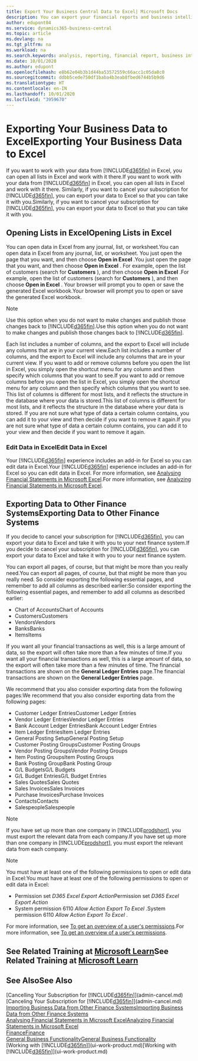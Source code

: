 ```yaml
---
title: Export Your Business Central Data to Excel| Microsoft Docs
description: You can export your financial reports and business intelligence data from Business Central  to Excel, or open your data in Excel.
author: edupont04
ms.service: dynamics365-business-central
ms.topic: article
ms.devlang: na
ms.tgt_pltfrm: na
ms.workload: na
ms.search.keywords: analysis, reporting, financial report, business intelligence, BI, Excel
ms.date: 10/01/2020
ms.author: edupont
ms.openlocfilehash: e8b62e04b3b1d44ba53572559c66acc1c05da8c0
ms.sourcegitcommit: ddbb5cede750df1baba4b3eab8fbed6744b5b9d6
ms.translationtype: HT
ms.contentlocale: en-IN
ms.lasthandoff: 10/01/2020
ms.locfileid: "3959670"
---
```

# <a name="exporting-your-business-data-to-excel"></a><span data-ttu-id="1a53b-103">Exporting Your Business Data to Excel</span><span class="sxs-lookup"><span data-stu-id="1a53b-103">Exporting Your Business Data to Excel</span></span>
<span data-ttu-id="1a53b-104">If you want to work with your data from [!INCLUDE[d365fin](includes/d365fin_md.md)] in Excel, you can open all lists in Excel and work with it there.</span><span class="sxs-lookup"><span data-stu-id="1a53b-104">If you want to work with your data from [!INCLUDE[d365fin](includes/d365fin_md.md)] in Excel, you can open all lists in Excel and work with it there.</span></span> <span data-ttu-id="1a53b-105">Similarly, if you want to cancel your subscription for [!INCLUDE[d365fin](includes/d365fin_md.md)], you can export your data to Excel so that you can take it with you.</span><span class="sxs-lookup"><span data-stu-id="1a53b-105">Similarly, if you want to cancel your subscription for [!INCLUDE[d365fin](includes/d365fin_md.md)], you can export your data to Excel so that you can take it with you.</span></span>

## <a name="opening-lists-in-excel"></a><span data-ttu-id="1a53b-106">Opening Lists in Excel</span><span class="sxs-lookup"><span data-stu-id="1a53b-106">Opening Lists in Excel</span></span>
<span data-ttu-id="1a53b-107">You can open data in Excel from any journal, list, or worksheet.</span><span class="sxs-lookup"><span data-stu-id="1a53b-107">You can open data in Excel from any journal, list, or worksheet.</span></span> <span data-ttu-id="1a53b-108">You just open the page that you want, and then choose **Open in Excel** .</span><span class="sxs-lookup"><span data-stu-id="1a53b-108">You just open the page that you want, and then choose **Open in Excel** .</span></span> <span data-ttu-id="1a53b-109">For example, open the list of customers (search for **Customers** ), and then choose **Open in Excel** .</span><span class="sxs-lookup"><span data-stu-id="1a53b-109">For example, open the list of customers (search for **Customers** ), and then choose **Open in Excel** .</span></span> <span data-ttu-id="1a53b-110">Your browser will prompt you to open or save the generated Excel workbook.</span><span class="sxs-lookup"><span data-stu-id="1a53b-110">Your browser will prompt you to open or save the generated Excel workbook.</span></span>  

> [!NOTE]
> <span data-ttu-id="1a53b-111">Use this option when you do not want to make changes and publish those changes back to [!INCLUDE[d365fin](includes/d365fin_md.md)].</span><span class="sxs-lookup"><span data-stu-id="1a53b-111">Use this option when you do not want to make changes and publish those changes back to [!INCLUDE[d365fin](includes/d365fin_md.md)].</span></span>  

<span data-ttu-id="1a53b-112">Each list includes a number of columns, and the export to Excel will include any columns that are in your current view.</span><span class="sxs-lookup"><span data-stu-id="1a53b-112">Each list includes a number of columns, and the export to Excel will include any columns that are in your current view.</span></span> <span data-ttu-id="1a53b-113">If you want to add or remove columns before you open the list in Excel, you simply open the shortcut menu for any column and then specify which columns that you want to see.</span><span class="sxs-lookup"><span data-stu-id="1a53b-113">If you want to add or remove columns before you open the list in Excel, you simply open the shortcut menu for any column and then specify which columns that you want to see.</span></span> <span data-ttu-id="1a53b-114">This list of columns is different for most lists, and it reflects the structure in the database where your data is stored.</span><span class="sxs-lookup"><span data-stu-id="1a53b-114">This list of columns is different for most lists, and it reflects the structure in the database where your data is stored.</span></span> <span data-ttu-id="1a53b-115">If you are not sure what type of data a certain column contains, you can add it to your view and then decide if you want to remove it again.</span><span class="sxs-lookup"><span data-stu-id="1a53b-115">If you are not sure what type of data a certain column contains, you can add it to your view and then decide if you want to remove it again.</span></span>  

### <a name="edit-data-in-excel"></a><span data-ttu-id="1a53b-116">Edit Data in Excel</span><span class="sxs-lookup"><span data-stu-id="1a53b-116">Edit Data in Excel</span></span>
<span data-ttu-id="1a53b-117">Your [!INCLUDE[d365fin](includes/d365fin_md.md)] experience includes an add-in for Excel so you can edit data in Excel.</span><span class="sxs-lookup"><span data-stu-id="1a53b-117">Your [!INCLUDE[d365fin](includes/d365fin_md.md)] experience includes an add-in for Excel so you can edit data in Excel.</span></span> <span data-ttu-id="1a53b-118">For more information, see [Analysing Financial Statements in Microsoft Excel](finance-analyze-excel.md).</span><span class="sxs-lookup"><span data-stu-id="1a53b-118">For more information, see [Analyzing Financial Statements in Microsoft Excel](finance-analyze-excel.md).</span></span>  

## <a name="exporting-data-to-other-finance-systems"></a><span data-ttu-id="1a53b-119">Exporting Data to Other Finance Systems</span><span class="sxs-lookup"><span data-stu-id="1a53b-119">Exporting Data to Other Finance Systems</span></span>
<span data-ttu-id="1a53b-120">If you decide to cancel your subscription for [!INCLUDE[d365fin](includes/d365fin_md.md)], you can export your data to Excel and take it with you to your next finance system.</span><span class="sxs-lookup"><span data-stu-id="1a53b-120">If you decide to cancel your subscription for [!INCLUDE[d365fin](includes/d365fin_md.md)], you can export your data to Excel and take it with you to your next finance system.</span></span>  

<span data-ttu-id="1a53b-121">You can export all pages, of course, but that might be more than you really need.</span><span class="sxs-lookup"><span data-stu-id="1a53b-121">You can export all pages, of course, but that might be more than you really need.</span></span> <span data-ttu-id="1a53b-122">So consider exporting the following essential pages, and remember to add all columns as described earlier:</span><span class="sxs-lookup"><span data-stu-id="1a53b-122">So consider exporting the following essential pages, and remember to add all columns as described earlier:</span></span>  

* <span data-ttu-id="1a53b-123">Chart of Accounts</span><span class="sxs-lookup"><span data-stu-id="1a53b-123">Chart of Accounts</span></span>  
* <span data-ttu-id="1a53b-124">Customers</span><span class="sxs-lookup"><span data-stu-id="1a53b-124">Customers</span></span>  
* <span data-ttu-id="1a53b-125">Vendors</span><span class="sxs-lookup"><span data-stu-id="1a53b-125">Vendors</span></span>  
* <span data-ttu-id="1a53b-126">Banks</span><span class="sxs-lookup"><span data-stu-id="1a53b-126">Banks</span></span>  
* <span data-ttu-id="1a53b-127">Items</span><span class="sxs-lookup"><span data-stu-id="1a53b-127">Items</span></span>  

<span data-ttu-id="1a53b-128">If you want all your financial transactions as well, this is a large amount of data, so the export will often take more than a few minutes of time.</span><span class="sxs-lookup"><span data-stu-id="1a53b-128">If you want all your financial transactions as well, this is a large amount of data, so the export will often take more than a few minutes of time.</span></span> <span data-ttu-id="1a53b-129">The financial transactions are shown on the **General Ledger Entries** page.</span><span class="sxs-lookup"><span data-stu-id="1a53b-129">The financial transactions are shown on the **General Ledger Entries** page.</span></span>  

<span data-ttu-id="1a53b-130">We recommend that you also consider exporting data from the following pages:</span><span class="sxs-lookup"><span data-stu-id="1a53b-130">We recommend that you also consider exporting data from the following pages:</span></span>  

* <span data-ttu-id="1a53b-131">Customer Ledger Entries</span><span class="sxs-lookup"><span data-stu-id="1a53b-131">Customer Ledger Entries</span></span>  
* <span data-ttu-id="1a53b-132">Vendor Ledger Entries</span><span class="sxs-lookup"><span data-stu-id="1a53b-132">Vendor Ledger Entries</span></span>  
* <span data-ttu-id="1a53b-133">Bank Account Ledger Entries</span><span class="sxs-lookup"><span data-stu-id="1a53b-133">Bank Account Ledger Entries</span></span>  
* <span data-ttu-id="1a53b-134">Item Ledger Entries</span><span class="sxs-lookup"><span data-stu-id="1a53b-134">Item Ledger Entries</span></span>  
* <span data-ttu-id="1a53b-135">General Posting Setup</span><span class="sxs-lookup"><span data-stu-id="1a53b-135">General Posting Setup</span></span>  
* <span data-ttu-id="1a53b-136">Customer Posting Groups</span><span class="sxs-lookup"><span data-stu-id="1a53b-136">Customer Posting Groups</span></span>  
* <span data-ttu-id="1a53b-137">Vendor Posting Groups</span><span class="sxs-lookup"><span data-stu-id="1a53b-137">Vendor Posting Groups</span></span>  
* <span data-ttu-id="1a53b-138">Item Posting Groups</span><span class="sxs-lookup"><span data-stu-id="1a53b-138">Item Posting Groups</span></span>  
* <span data-ttu-id="1a53b-139">Bank Posting Group</span><span class="sxs-lookup"><span data-stu-id="1a53b-139">Bank Posting Group</span></span>  
* <span data-ttu-id="1a53b-140">G/L Budgets</span><span class="sxs-lookup"><span data-stu-id="1a53b-140">G/L Budgets</span></span>  
* <span data-ttu-id="1a53b-141">G/L Budget Entries</span><span class="sxs-lookup"><span data-stu-id="1a53b-141">G/L Budget Entries</span></span>  
* <span data-ttu-id="1a53b-142">Sales Quotes</span><span class="sxs-lookup"><span data-stu-id="1a53b-142">Sales Quotes</span></span>  
* <span data-ttu-id="1a53b-143">Sales Invoices</span><span class="sxs-lookup"><span data-stu-id="1a53b-143">Sales Invoices</span></span>  
* <span data-ttu-id="1a53b-144">Purchase Invoices</span><span class="sxs-lookup"><span data-stu-id="1a53b-144">Purchase Invoices</span></span>  
* <span data-ttu-id="1a53b-145">Contacts</span><span class="sxs-lookup"><span data-stu-id="1a53b-145">Contacts</span></span>  
* <span data-ttu-id="1a53b-146">Salespeople</span><span class="sxs-lookup"><span data-stu-id="1a53b-146">Salespeople</span></span>  

> [!NOTE]  
> <span data-ttu-id="1a53b-147">If you have set up more than one company in [!INCLUDE[prodshort](includes/prodshort.md)], you must export the relevant data from each company.</span><span class="sxs-lookup"><span data-stu-id="1a53b-147">If you have set up more than one company in [!INCLUDE[prodshort](includes/prodshort.md)], you must export the relevant data from each company.</span></span>

> [!NOTE]
> <span data-ttu-id="1a53b-148">You must have at least one of the following permissions to open or edit data in Excel:</span><span class="sxs-lookup"><span data-stu-id="1a53b-148">You must have at least one of the following permissions to open or edit data in Excel:</span></span>
>    - <span data-ttu-id="1a53b-149">Permission set *D365 Excel Export Action*</span><span class="sxs-lookup"><span data-stu-id="1a53b-149">Permission set *D365 Excel Export Action*</span></span>  
>    - <span data-ttu-id="1a53b-150">System permission 6110 *Allow Action Export To Excel* .</span><span class="sxs-lookup"><span data-stu-id="1a53b-150">System permission 6110 *Allow Action Export To Excel* .</span></span>  

<span data-ttu-id="1a53b-151">For more information, see [To get an overview of a user's permissions](ui-define-granular-permissions.md#to-get-an-overview-of-a-users-permissions).</span><span class="sxs-lookup"><span data-stu-id="1a53b-151">For more information, see [To get an overview of a user's permissions](ui-define-granular-permissions.md#to-get-an-overview-of-a-users-permissions).</span></span>

## <a name="see-related-training-at-microsoft-learn"></a><span data-ttu-id="1a53b-152">See Related Training at [Microsoft Learn](/learn/modules/configure-powerbi-excel-dynamics-365-business-central/index)</span><span class="sxs-lookup"><span data-stu-id="1a53b-152">See Related Training at [Microsoft Learn](/learn/modules/configure-powerbi-excel-dynamics-365-business-central/index)</span></span>

## <a name="see-also"></a><span data-ttu-id="1a53b-153">See Also</span><span class="sxs-lookup"><span data-stu-id="1a53b-153">See Also</span></span>
<span data-ttu-id="1a53b-154">[Cancelling Your Subscription for [!INCLUDE[d365fin](includes/d365fin_md.md)]](admin-cancel.md)</span><span class="sxs-lookup"><span data-stu-id="1a53b-154">[Canceling Your Subscription for [!INCLUDE[d365fin](includes/d365fin_md.md)]](admin-cancel.md)</span></span>  
[<span data-ttu-id="1a53b-155">Importing Business Data from Other Finance Systems</span><span class="sxs-lookup"><span data-stu-id="1a53b-155">Importing Business Data from Other Finance Systems</span></span>](across-import-data-configuration-packages.md)  
[<span data-ttu-id="1a53b-156">Analysing Financial Statements in Microsoft Excel</span><span class="sxs-lookup"><span data-stu-id="1a53b-156">Analyzing Financial Statements in Microsoft Excel</span></span>](finance-analyze-excel.md)  
[<span data-ttu-id="1a53b-157">Finance</span><span class="sxs-lookup"><span data-stu-id="1a53b-157">Finance</span></span>](finance.md)  
[<span data-ttu-id="1a53b-158">General Business Functionality</span><span class="sxs-lookup"><span data-stu-id="1a53b-158">General Business Functionality</span></span>](ui-across-business-areas.md)  
<span data-ttu-id="1a53b-159">[Working with [!INCLUDE[d365fin](includes/d365fin_md.md)]](ui-work-product.md)</span><span class="sxs-lookup"><span data-stu-id="1a53b-159">[Working with [!INCLUDE[d365fin](includes/d365fin_md.md)]](ui-work-product.md)</span></span>  
